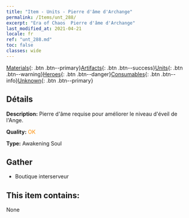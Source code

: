 ```yaml
---
title: "Item - Units - Pierre d'âme d'Archange"
permalink: /Items/unt_288/
excerpt: "Era of Chaos  Pierre d'âme d'Archange"
last_modified_at: 2021-04-21
locale: fr
ref: "unt_288.md"
toc: false
classes: wide
---
```

 [Materials](/fr/Items/){: .btn .btn--primary}[Artifacts](/fr/Items/Artifacts/){: .btn .btn--success}[Units](/fr/Items/Units/){: .btn .btn--warning}[Heroes](/fr/Items/Heroes/){: .btn .btn--danger}[Consumables](/fr/Items/Consumables/){: .btn .btn--info}[Unknown](/fr/Items/Unknown/){: .btn .btn--primary}

## Détails
 **Description:** Pierre d'âme requise pour améliorer le niveau d'éveil de l'Ange.

 **Quality:** <span style="color: #FF8C00">OK</span>

 **Type:** Awakening Soul

## Gather

*    Boutique interserveur 

## This item contains:

  None

